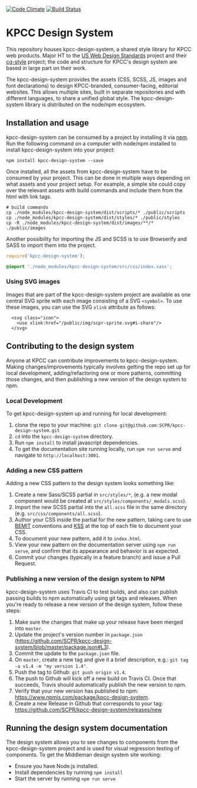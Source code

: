 [![Code Climate](https://codeclimate.com/github/SCPR/kpcc-design-system/badges/gpa.svg)](https://codeclimate.com/github/SCPR/kpcc-design-system)
[![Build Status](https://travis-ci.org/SCPR/kpcc-design-system.svg?branch=master)](https://travis-ci.org/SCPR/kpcc-design-system)

KPCC Design System
==================

This repository houses kpcc-design-system, a shared style library for KPCC web products. Major HT to the [US Web Design Standards](https://github.com/18F/web-design-standards) project and their [cg-style](https://github.com/18F/cg-style) project; the code and structure for KPCC's design system are based in large part on their work.

The kpcc-design-system provides the assets (CSS, SCSS, JS, images and font declarations) to design KPCC-branded, consumer-facing, editorial websites. This allows multiple sites, built in separate repositories and with different languages, to share a unified global style. The kpcc-design-system library is distributed on the node/npm ecosystem.

## Installation and usage

kpcc-design-system can be consumed by a project by installing it via [npm](https://www.npmjs.com/). Run the following command on a computer with node/npm installed to install kpcc-design-system into your project:

```
npm install kpcc-design-system --save
```

Once installed, all the assets from kpcc-design-system have to be consumed by your project. This can be done in multiple ways depending on what assets and your project setup. For example, a simple site could copy over the relevant assets with build commands and include them from the html with link tags.

```
# build commands
cp ./node_modules/kpcc-design-system/dist/scripts/* ./public/scripts
cp ./node_modules/kpcc-design-system/dist/styles/* ./public/styles
cp -R ./node_modules/kpcc-design-system/dist/images/**/* ./public/images
```

Another possibility for importing the JS and SCSS is to use Browserify and SASS to import them into the project.

```js
require('kpcc-design-system');
```

```css
@import './node_modules/kpcc-design-system/src/css/index.sass';
```

### Using SVG images
Images that are part of the kpcc-design-system project are available as one central SVG sprite with each image consisting of a SVG `<symbol>`. To use these images, you can use the SVG `xlink` attribute as follows:
```
  <svg class="icon">
    <use xlink:href="/public/img/scpr-sprite.svg#i-share"/>
  </svg>
```

## Contributing to the design system

Anyone at KPCC can contribute improvements to kpcc-design-system. Making changes/improvements typically involves getting the repo set up for local development, adding/refactoring one or more patterns, committing those changes, and then publishing a new version of the design system to npm.

### Local Development

To get kpcc-design-system up and running for local development:

1. clone the repo to your machine: `git clone git@github.com:SCPR/kpcc-design-system.git`
2. `cd` into the `kpcc-design-system` directory.
3. Run `npm install` to install javascript dependencies.
4. To get the documentation site running locally, run `npm run serve` and navigate to `http://localhost:3001`.

### Adding a new CSS pattern

Adding a new CSS pattern to the design system looks something like:

1. Create a new Sass/SCSS partial in `src/styles/*`, (e.g. a new modal component would be created at `src/styles/components/_modals.scss`).
2. Import the new SCSS partial into the `all.scss` file in the same directory (e.g. `src/css/components/all.scss`).
3. Author your CSS inside the partial for the new pattern, taking care to use [BEMIT](http://csswizardry.com/2015/08/bemit-taking-the-bem-naming-convention-a-step-further/) conventions and [KSS](http://warpspire.com/kss/) at the top of each file to document your CSS.
4. To document your new pattern, add it to `index.html`.
5. View your new pattern on the documentation server using `npm run serve`, and confirm that its appearance and behavior is as expected.
7. Commit your changes (typically in a feature branch) and issue a Pull Request.

### Publishing a new version of the design system to NPM

kpcc-design-system uses Travis CI to test builds, and also can publish passing builds to npm automatically using git tags and releases. When you're ready to release a new version of the design system, follow these steps:

1. Make sure the changes that make up your release have been merged into `master`.
2. Update the project's version number in `package.json` (https://github.com/SCPR/kpcc-design-system/blob/master/package.json#L3).
3. Commit the update to the `package.json` file.
4. On `master`, create a new tag and give it a brief description, e.g.: `git tag -a v1.4 -m "my version 1.4"`.
5. Push the tag to Github: `git push origin v1.4`.
6. The push to Github will kick off a new build on Travis CI. Once that succeeds, Travis should automatically publish the new version to npm.
7. Verify that your new version has published to npm: https://www.npmjs.com/package/kpcc-design-system.
8. Create a new Release in Github that corresponds to your tag: https://github.com/SCPR/kpcc-design-system/releases/new

## Running the design system documentation

The design system allows you to see changes to components from the kpcc-design-system project and is used for visual regression testing of components. To get the Middleman design system site working:

- Ensure you have Node.js installed.
- Install dependencies by running `npm install`
- Start the server by running `npm run serve`


